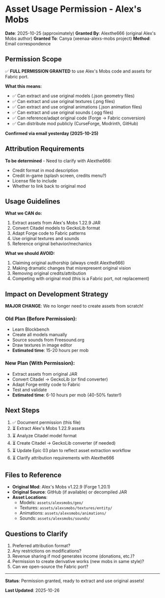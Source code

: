# Asset Usage Permission - Alex's Mobs

**Date**: 2025-10-25 (approximately)
**Granted By**: Alexthe666 (original Alex's Mobs author)
**Granted To**: Canya (xeenaa-alexs-mobs project)
**Method**: Email correspondence

## Permission Scope

✅ **FULL PERMISSION GRANTED** to use Alex's Mobs code and assets for Fabric port.

**What this means:**
- ✅ Can extract and use original models (.json geometry files)
- ✅ Can extract and use original textures (.png files)
- ✅ Can extract and use original animations (.json animation files)
- ✅ Can extract and use original sounds (.ogg files)
- ✅ Can reference/adapt original code (Forge → Fabric conversion)
- ✅ Can distribute mod publicly (CurseForge, Modrinth, GitHub)

**Confirmed via email yesterday (2025-10-25)**

## Attribution Requirements

**To be determined** - Need to clarify with Alexthe666:
- Credit format in mod description
- Credit in-game (splash screen, credits menu?)
- License file to include
- Whether to link back to original mod

## Usage Guidelines

**What we CAN do:**
1. Extract assets from Alex's Mobs 1.22.9 JAR
2. Convert Citadel models to GeckoLib format
3. Adapt Forge code to Fabric patterns
4. Use original textures and sounds
5. Reference original behavior/mechanics

**What we should AVOID:**
1. Claiming original authorship (always credit Alexthe666)
2. Making dramatic changes that misrepresent original vision
3. Removing original credits/attribution
4. Competing with original mod (this is a Fabric port, not replacement)

## Impact on Development Strategy

**MAJOR CHANGE**: We no longer need to create assets from scratch!

### Old Plan (Before Permission):
- Learn Blockbench
- Create all models manually
- Source sounds from Freesound.org
- Draw textures in image editor
- **Estimated time**: 15-20 hours per mob

### New Plan (With Permission):
- Extract assets from original JAR
- Convert Citadel → GeckoLib (or find converter)
- Adapt Forge entity code to Fabric
- Test and validate
- **Estimated time**: 6-10 hours per mob (40-50% faster!)

## Next Steps

1. ✅ Document permission (this file)
2. ⏳ Extract Alex's Mobs 1.22.9 assets
3. ⏳ Analyze Citadel model format
4. ⏳ Create Citadel → GeckoLib converter (if needed)
5. ⏳ Update Epic 03 plan to reflect asset extraction workflow
6. ⏳ Clarify attribution requirements with Alexthe666

## Files to Reference

- **Original Mod**: Alex's Mobs v1.22.9 (Forge 1.20.1)
- **Original Source**: GitHub (if available) or decompiled JAR
- **Asset Locations**:
  - Models: `assets/alexsmobs/geo/`
  - Textures: `assets/alexsmobs/textures/entity/`
  - Animations: `assets/alexsmobs/animations/`
  - Sounds: `assets/alexsmobs/sounds/`

## Questions to Clarify

1. Preferred attribution format?
2. Any restrictions on modifications?
3. Revenue sharing if mod generates income (donations, etc.)?
4. Permission to create derivative works (new mobs in same style)?
5. Can we open-source the Fabric port?

---

**Status**: Permission granted, ready to extract and use original assets!

**Last Updated**: 2025-10-26
